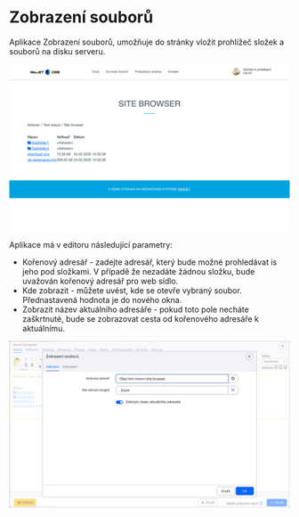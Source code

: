 # Zobrazení souborů

Aplikace Zobrazení souborů, umožňuje do stránky vložit prohlížeč složek a souborů na disku serveru.

![](site-browser.png)

Aplikace má v editoru následující parametry:
- Kořenový adresář - zadejte adresář, který bude možné prohledávat is jeho pod složkami. V případě že nezadáte žádnou složku, bude uvažován kořenový adresář pro web sídlo.
- Kde zobrazit - můžete uvést, kde se otevře vybraný soubor. Přednastavená hodnota je do nového okna.
- Zobrazit název aktuálního adresáře - pokud toto pole necháte zaškrtnuté, bude se zobrazovat cesta od kořenového adresáře k aktuálnímu.

![](editor-dialog.png)

